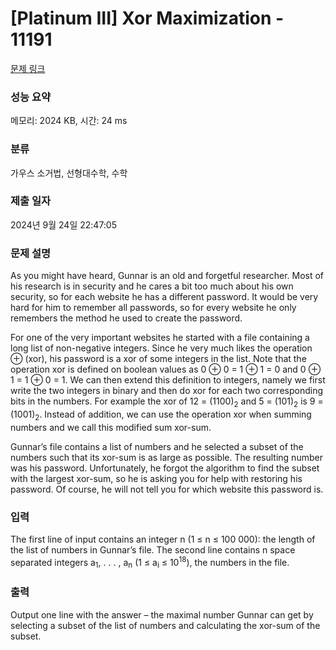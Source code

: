 # [Platinum III] Xor Maximization - 11191 

[문제 링크](https://www.acmicpc.net/problem/11191) 

### 성능 요약

메모리: 2024 KB, 시간: 24 ms

### 분류

가우스 소거법, 선형대수학, 수학

### 제출 일자

2024년 9월 24일 22:47:05

### 문제 설명

<p>As you might have heard, Gunnar is an old and forgetful researcher. Most of his research is in security and he cares a bit too much about his own security, so for each website he has a different password. It would be very hard for him to remember all passwords, so for every website he only remembers the method he used to create the password.</p>

<p>For one of the very important websites he started with a file containing a long list of non-negative integers. Since he very much likes the operation ⊕ (xor), his password is a xor of some integers in the list. Note that the operation xor is defined on boolean values as 0 ⊕ 0 = 1 ⊕ 1 = 0 and 0 ⊕ 1 = 1 ⊕ 0 = 1. We can then extend this definition to integers, namely we first write the two integers in binary and then do xor for each two corresponding bits in the numbers. For example the xor of 12 = (1100)<sub>2</sub> and 5 = (101)<sub>2</sub> is 9 = (1001)<sub>2</sub>. Instead of addition, we can use the operation xor when summing numbers and we call this modified sum xor-sum.</p>

<p>Gunnar’s file contains a list of numbers and he selected a subset of the numbers such that its xor-sum is as large as possible. The resulting number was his password. Unfortunately, he forgot the algorithm to find the subset with the largest xor-sum, so he is asking you for help with restoring his password. Of course, he will not tell you for which website this password is.</p>

### 입력 

 <p>The first line of input contains an integer n (1 ≤ n ≤ 100 000): the length of the list of numbers in Gunnar’s file. The second line contains n space separated integers a<sub>1</sub>, . . . , a<sub>n</sub> (1 ≤ a<sub>i</sub> ≤ 10<sup>18</sup>), the numbers in the file.</p>

### 출력 

 <p>Output one line with the answer – the maximal number Gunnar can get by selecting a subset of the list of numbers and calculating the xor-sum of the subset.</p>

